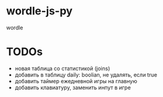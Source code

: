# wordle-js-py
wordle

# TODOs
- новая таблица со статистикой (joins)
- добавить в таблицу daily: boolian, не удалять, если true
- добавить таймер ежедневной игры на главную
- добавить клавиатуру, заменить инпут в игре